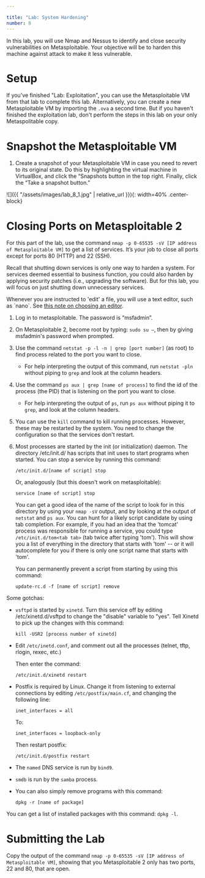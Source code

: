 ```yaml
---

title: "Lab: System Hardening"
number: 8
---
```



In this lab, you will use Nmap and Nessus to identify and close security vulnerabilities on Metasploitable. Your objective will be to harden this machine against attack to make it less vulnerable.

# Setup

If you’ve finished "Lab: Exploitation", you can use the Metasploitable VM from that lab to complete this lab. Alternatively, you can create a new Metasploitable VM by importing the `.ova` a second time.
But if you haven't finished the exploitation lab, don't perform the steps in this lab on your only Metaspolitable copy.


# Snapshot the Metasploitable VM

1.	Create a snapshot of your Metasploitable VM in case you need to revert to its original state. Do this by highlighting the virtual machine in VirtualBox, and click the “Snapshots button in the top right. Finally, click the “Take a snapshot button.”

![]({{ "/assets/images/lab_8_1.jpg" | relative_url }}){: width=40% .center-block}
 

# Closing Ports on Metasploitable 2

For this part of the lab, use the command `nmap -p 0-65535 -sV [IP address of Metasploitable VM]` to get a list of services. It’s your job to close all ports except for ports 80 (HTTP) and 22 (SSH).

Recall that shutting down services is only one way to harden a system. For services deemed essential to business function, you could also harden by applying security patches (i.e., upgrading the software). But for this lab, you will focus on just shutting down unnecessary services. 

<div class='alert alert-info'>Whenever you are instructed to 'edit' a file, you will use a text editor, such as `nano`. See <a href='{{ '/note-on-editors/' | relative-url }}'>this note on choosing an editor</a>.</div>

1.	Log in to metasploitable. The password is “msfadmin”. 
2.	On Metasploitable 2, become root by typing: `sudo su –`, then by giving msfadmin's password when prompted.
3.	Use the command `netstat -p -l -n | grep [port number]` (as root) to find process related to the port you want to close. 
    - For help interpreting the output of this command, run `netstat -pln` without piping to `grep` and look at the column headers.
4.	Use the command `ps aux | grep [name of process]` to find the id of the process (the PID) that is listening on the port you want to close. 
    - For help interpreting the output of `ps`, run `ps aux` without piping it to `grep`, and look at the column headers.
5.	You can use the `kill` command to kill running processes. However, these may be restarted by the system. You need to change the configuration so that the services don't restart.
6.	Most processes are started by the init (or initialization) daemon. The directory /etc/init.d/ has scripts that init uses to start programs when started. You can stop a service by running this command:

        /etc/init.d/[name of script] stop
        
    Or, analogously (but this doesn't work on metasploitable):
    
        service [name of script] stop

	You can get a good idea of the name of the script to look for in this directory by using your `nmap -sV` output, and by looking at the output of `netstat` and `ps aux`. You can hunt for a likely script candidate by using tab completion. For example, if you had an idea that the 'tomcat' process was responsible for running a service, you could type `/etc/init.d/tom<tab tab>` (tab twice after typing 'tom'). This will show you a list of everything in the directory that starts with 'tom' -- or it will autocomplete for you if there is only one script name that starts with 'tom'.
    
    You can permanently prevent a script from starting by using this command:

        update-rc.d -f [name of script] remove
        
        
Some gotchas:

*	`vsftpd` is started by `xinetd`. Turn this service off by editing /etc/xinetd.d/vsftpd to change the "disable" variable to "yes". Tell Xinetd to pick up the changes with this command:

        kill -USR2 [process number of xinetd]
        
*	Edit `/etc/inetd.conf`, and comment out all the processes (telnet, tftp, rlogin, rexec, etc.) 

    Then enter the command: 
    
        /etc/init.d/xinetd restart

*	Postfix is required by Linux. Change it from listening to external connections by editing `/etc/postfix/main.cf`, and changing the following line:

        inet_interfaces = all
    
    To:

        inet_interfaces = loopback-only
		
	Then restart postfix:
		
		/etc/init.d/postfix restart

*	The `named` DNS service is run by `bind9`.

*	`smdb` is run by the `samba` process.

*	You can also simply remove programs with this command: 

        dpkg -r [name of package]

You can get a list of installed packages with this command: `dpkg -l`.


# Submitting the Lab

Copy the output of the command `nmap -p 0-65535 -sV [IP address of Metasploitable VM]`, showing that you Metasploitable 2 only has two ports, 22 and 80, that are open.
